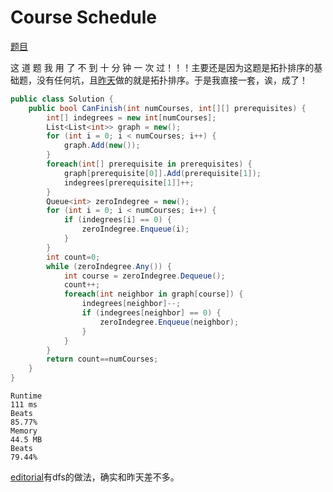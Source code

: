 # Course Schedule

[题目](https://leetcode.com/problems/course-schedule/description/)

这 道 题 我 用 了 不 到 十 分 钟 一 次 过！！！主要还是因为这题是拓扑排序的基础题，没有任何坑，且[昨天](./Find%20Eventual%20Safe%20States.md)做的就是拓扑排序。于是我直接一套，诶，成了！
```c#
public class Solution {
    public bool CanFinish(int numCourses, int[][] prerequisites) {
        int[] indegrees = new int[numCourses];
        List<List<int>> graph = new();
        for (int i = 0; i < numCourses; i++) {
            graph.Add(new());
        }
        foreach(int[] prerequisite in prerequisites) {
            graph[prerequisite[0]].Add(prerequisite[1]);
            indegrees[prerequisite[1]]++;
        }
        Queue<int> zeroIndegree = new();
        for (int i = 0; i < numCourses; i++) {
            if (indegrees[i] == 0) {
                zeroIndegree.Enqueue(i);
            }
        }
        int count=0;
        while (zeroIndegree.Any()) {
            int course = zeroIndegree.Dequeue();
            count++;
            foreach(int neighbor in graph[course]) {
                indegrees[neighbor]--;
                if (indegrees[neighbor] == 0) {
                    zeroIndegree.Enqueue(neighbor);
                }
            }
        }
        return count==numCourses;
    }
}
```
```
Runtime
111 ms
Beats
85.77%
Memory
44.5 MB
Beats
79.44%
```
[editorial](https://leetcode.com/problems/course-schedule/editorial/)有dfs的做法，确实和昨天差不多。